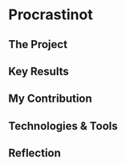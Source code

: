 # Procrastinot

## The Project

## Key Results

## My Contribution

## Technologies & Tools

## Reflection